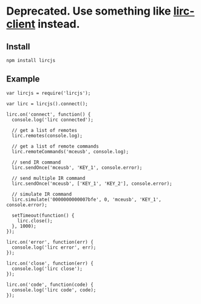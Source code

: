 
# Deprecated. Use something like [lirc-client](https://www.npmjs.com/package/lirc-client) instead.

Install
-------

```
npm install lircjs
```

Example
-------

```
var lircjs = require('lircjs');

var lirc = lircjs().connect();

lirc.on('connect', function() {
  console.log('lirc connected');

  // get a list of remotes
  lirc.remotes(console.log);

  // get a list of remote commands
  lirc.remoteCommands('mceusb', console.log);

  // send IR command
  lirc.sendOnce('mceusb', 'KEY_1', console.error);

  // send multiple IR command
  lirc.sendOnce('mceusb', ['KEY_1', 'KEY_2'], console.error);

  // simulate IR command
  lirc.simulate('0000000000007bfe', 0, 'mceusb', 'KEY_1', console.error);

  setTimeout(function() {
    lirc.close();
  }, 1000);
});

lirc.on('error', function(err) {
  console.log('lirc error', err);
});

lirc.on('close', function(err) {
  console.log('lirc close');
});

lirc.on('code', function(code) {
  console.log('lirc code', code);
});
```
